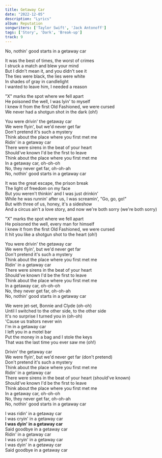 ```yaml
---
title: Getaway Car
date: "2022-12-05"
description: "Lyrics"
album: Reputation
songwriters: ['Taylor Swift', 'Jack Antonoff']
tags: ['Story', 'Dark', 'Break-up']
track: 9
---
```

<p className='chorus'>
No, nothin' good starts in a getaway car <br />
</p>
<p className='verse-one'>
It was the best of times, the worst of crimes <br />
I struck a match and blew your mind <br />
But I didn't mean it, and you didn't see it <br />
The ties were black, the lies were white <br />
In shades of gray in candlelight <br />
I wanted to leave him, I needed a reason <br />
</p>
<p className='pre-chorus'>
"X" marks the spot where we fell apart <br />
He poisoned the well, I was lyin' to myself <br />
I knew it from the first Old Fashioned, we were cursed <br />
We never had a shotgun shot in the dark (oh!) <br />
</p>
<p className='chorus'>
You were drivin' the getaway car <br />
We were flyin', but we'd never get far <br />
Don't pretend it's such a mystery <br />
Think about the place where you first met me <br />
Ridin' in a getaway car <br />
There were sirens in the beat of your heart <br />
Should've known I'd be the first to leave <br />
Think about the place where you first met me <br />
In a getaway car, oh-oh-oh <br />
No, they never get far, oh-oh-ah <br />
No, nothin' good starts in a getaway car <br />
</p>
<p className='verse-two'>
It was the great escape, the prison break <br />
The light of freedom on my face <br />
But you weren't thinkin' and I was just drinkin' <br />
While he was runnin' after us, I was screamin', "Go, go, go!" <br />
But with three of us, honey, it's a sideshow <br />
And a circus ain't a love story, and now we're both sorry (we're both sorry) <br />
</p>
<p className='pre-chorus'>
"X" marks the spot where we fell apart <br />
He poisoned the well, every man for himself <br />
I knew it from the first Old Fashioned, we were cursed <br />
It hit you like a shotgun shot to the heart (oh!) <br />
</p>
<p className='chorus'>
You were drivin' the getaway car <br />
We were flyin', but we'd never get far <br />
Don't pretend it's such a mystery <br />
Think about the place where you first met me <br />
Ridin' in a getaway car <br />
There were sirens in the beat of your heart <br />
Should've known I'd be the first to leave <br />
Think about the place where you first met me <br />
In a getaway car, oh-oh-oh <br />
No, they never get far, oh-oh-ah <br />
No, nothin' good starts in a getaway car <br />
</p>
<p className='bridge'>
We were jet-set, Bonnie and Clyde (oh-oh) <br />
Until I switched to the other side, to the other side <br />
It's no surprise I turned you in (oh-oh) <br />
'Cause us traitors never win <br />
I'm in a getaway car <br />
I left you in a motel bar <br />
Put the money in a bag and I stole the keys <br />
That was the last time you ever saw me (oh!) <br />
</p>
<p className='chorus'>
Drivin' the getaway car <br />
We were flyin', but we'd never get far (don't pretend) <br />
Don't pretend it's such a mystery <br />
Think about the place where you first met me <br />
Ridin' in a getaway car <br />
There were sirens in the beat of your heart (should've known) <br />
Should've known I'd be the first to leave <br />
Think about the place where you first met me <br />
In a getaway car, oh-oh-oh <br />
No, they never get far, oh-oh-ah <br />
No, nothin' good starts in a getaway car <br />
</p>
<p className='outro'>
I was ridin' in a getaway car <br />
I was cryin' in a getaway car <br />
<strong className="fav-line">
I was dyin' in a getaway car <br />
</strong>
Said goodbye in a getaway car <br />
Ridin' in a getaway car <br />
I was cryin' in a getaway car <br />
I was dyin' in a getaway car <br />
Said goodbye in a getaway car <br />
</p>
